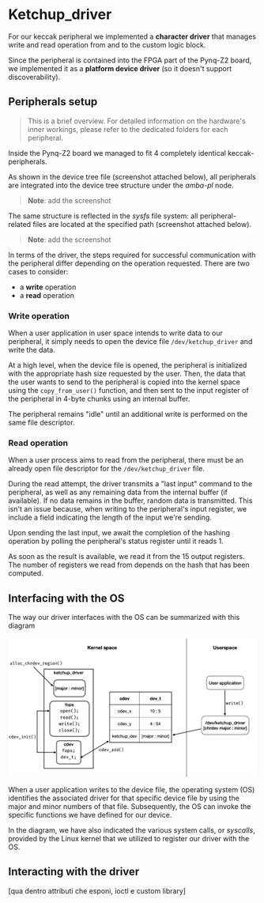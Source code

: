 # Ketchup_driver

For our keccak peripheral we implemented a **character driver** that manages write and read operation from and to the custom logic block.

Since the peripheral is contained into the FPGA part of the Pynq-Z2 board, we implemented it as a **platform device driver** (so it doesn't support discoverability).

## Peripherals setup

> This is a brief overview. For detailed information on the hardware's inner workings, please refer to the dedicated folders for each peripheral.

Inside the Pynq-Z2 board we managed to fit 4 completely identical keccak-peripherals.

As shown in the device tree file (screenshot attached below), all peripherals are integrated into the device tree structure under the _amba-pl_ node.

> **Note**: add the screenshot

The same structure is reflected in the _sysfs_ file system: all peripheral-related files are located at the specified path (screenshot attached below).

> **Note**: add the screenshot

In terms of the driver, the steps required for successful communication with the peripheral differ depending on the operation requested. There are two cases to consider:

- a **write** operation
- a **read** operation

### Write operation

When a user application in user space intends to write data to our peripheral, it simply needs to open the device file `/dev/ketchup_driver` and write the data.

At a high level, when the device file is opened, the peripheral is initialized with the appropriate hash size requested by the user. Then, the data that the user wants to send to the peripheral is copied into the kernel space using the `copy_from_user()` function, and then sent to the input register of the peripheral in 4-byte chunks using an internal buffer.

The peripheral remains "idle" until an additional write is performed on the same file descriptor.

### Read operation

When a user process aims to read from the peripheral, there must be an already open file descriptor for the `/dev/ketchup_driver` file.

During the read attempt, the driver transmits a "last input" command to the peripheral, as well as any remaining data from the internal buffer (if available). If no data remains in the buffer, random data is transmitted. This isn't an issue because, when writing to the peripheral's input register, we include a field indicating the length of the input we're sending.

Upon sending the last input, we await the completion of the hashing operation by polling the peripheral's status register until it reads 1.

As soon as the result is available, we read it from the 15 output registers. The number of registers we read from depends on the hash that has been computed.

## Interfacing with the OS

The way our driver interfaces with the OS can be summarized with this diagram

![diagram](../Tutorials/Resources/petalinux/driver_interconnections.png)

When a user application writes to the device file, the operating system (OS) identifies the associated driver for that specific device file by using the major and minor numbers of that file. Subsequently, the OS can invoke the specific functions we have defined for our device.

In the diagram, we have also indicated the various system calls, or _syscalls_, provided by the Linux kernel that we utilized to register our driver with the OS.

## Interacting with the driver

[qua dentro attributi che esponi, ioctl e custom library]
